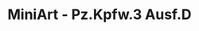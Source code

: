 ---
layout: product
title: "MiniArt - Pz.Kpfw.3 Ausf.D"
price: "TBA" 
desc: "N/A"
img_path: "/assets/img/MI35169.jpg"
brand: "N/A"
available: false
special_offer: false
new: false
soon: true
cat: "010000"
subcat: "010100"
subsubcat: "0N/A"
sifra: "MI35169"
---